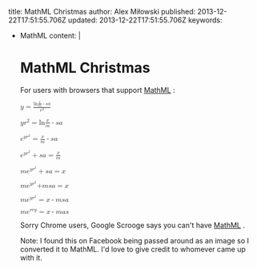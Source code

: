 title: MathML Christmas
author: Alex Miłowski
published: 2013-12-22T17:51:55.706Z
updated: 2013-12-22T17:51:55.706Z
keywords:
- MathML
content: |
   # MathML Christmas

   For users with browsers that support [MathML](http://www.w3.org/Math/) :

     <p><math>
                <mi>y</mi>
                <mo>=</mo>
                <mfrac>
                   <mrow>
                   <mi>ln</mi>
                   <mfenced>
                      <mrow>
                         <mfrac>
                            <mi>x</mi>
                            <mi>m</mi>
                         </mfrac>
                         <mo>-</mo>
                         <mi>s</mi>
                         <mi>a</mi>
                      </mrow>
                   </mfenced>
                   </mrow>
                   <msup>
                      <mi>r</mi>
                      <mn>2</mn>
                   </msup>
                </mfrac>
             </math></p>  

     <p><math xmlns="http://www.w3.org/1998/Math/MathML">
                <mi>y</mi>
                <msup>
                   <mi>r</mi>
                   <mn>2</mn>
                </msup>
                <mo>=</mo>
                <mrow>
                   <mi>ln</mi>
                   <mfenced>
                      <mrow>
                         <mfrac>
                            <mi>x</mi>
                            <mi>m</mi>
                         </mfrac>
                         <mo>-</mo>
                         <mi>s</mi>
                         <mi>a</mi>
                      </mrow>
                   </mfenced>
                </mrow>
             </math></p>  

     <p><math xmlns="http://www.w3.org/1998/Math/MathML">
                <msup>
                   <mi>e</mi>
                   <mrow>
                      <mi>y</mi>
                      <msup>
                         <mi>r</mi>
                         <mn>2</mn>
                      </msup>
                   </mrow>
                </msup>
                <mo>=</mo>
                <mrow>
                   <mfrac>
                      <mi>x</mi>
                      <mi>m</mi>
                   </mfrac>
                   <mo>-</mo>
                   <mi>s</mi>
                   <mi>a</mi>
                </mrow>
             </math></p>  

     <p><math xmlns="http://www.w3.org/1998/Math/MathML">
                <mrow>
                <msup>
                   <mi>e</mi>
                   <mrow>
                      <mi>y</mi>
                      <msup>
                         <mi>r</mi>
                         <mn>2</mn>
                      </msup>
                   </mrow>
                </msup>
                <mo>+</mo>
                <mi>s</mi>
                <mi>a</mi>
                </mrow>
                <mo>=</mo>
                <mfrac>
                   <mi>x</mi>
                   <mi>m</mi>
                </mfrac>
             </math></p>  

     <p><math xmlns="http://www.w3.org/1998/Math/MathML">
                <mi>m</mi>
                <mfenced>
                <mrow>
                <msup>
                   <mi>e</mi>
                   <mrow>
                      <mi>y</mi>
                      <msup>
                         <mi>r</mi>
                         <mn>2</mn>
                      </msup>
                   </mrow>
                </msup>
                <mo>+</mo>
                <mi>s</mi>
                <mi>a</mi>
                </mrow>
                </mfenced>
                <mo>=</mo>
                <mi>x</mi>
             </math></p>  

     <p><math xmlns="http://www.w3.org/1998/Math/MathML">
                <mi>m</mi>
                <msup>
                   <mi>e</mi>
                   <mrow>
                      <mi>y</mi>
                      <msup>
                         <mi>r</mi>
                         <mn>2</mn>
                      </msup>
                   </mrow>
                </msup>
                <mrow>
                <mo>+</mo>
                <mi>m</mi>
                <mi>s</mi>
                <mi>a</mi>
                </mrow>
                <mo>=</mo>
                <mi>x</mi>
             </math></p>  

     <p><math xmlns="http://www.w3.org/1998/Math/MathML">
                <mi>m</mi>
                <msup>
                   <mi>e</mi>
                   <mrow>
                      <mi>y</mi>
                      <msup>
                         <mi>r</mi>
                         <mn>2</mn>
                      </msup>
                   </mrow>
                </msup>
                <mo>=</mo>
                <mi>x</mi>
                <mo>-</mo>
                <mi>m</mi>
                <mi>s</mi>
                <mi>a</mi>
             </math></p>  

     <p><math xmlns="http://www.w3.org/1998/Math/MathML">
                <mi>m</mi>
                <msup>
                   <mi>e</mi>
                   <mrow>
                      <mi>r</mi>
                      <mi>r</mi>
                      <mi>y</mi>
                   </mrow>
                </msup>
                <mo>=</mo>
                <mi>x</mi>
                <mo>-</mo>
                <mi>m</mi>
                <mi>a</mi>
                <mi>s</mi>
             </math></p>  

   Sorry Chrome users, Google Scrooge says you can't have [MathML](http://www.w3.org/Math/) .

   Note: I found this on Facebook being passed around as an image so I converted it to MathML. I'd love to give credit to whomever came up with it.
